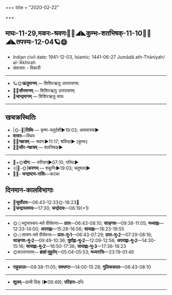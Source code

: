 +++
title = "2020-02-22"

+++
## माघः-11-29,मकरः-श्रवणः🌛🌌◢◣कुम्भः-शतभिषक्-11-10🌌🌞◢◣तपस्यः-12-04🪐🌞
- Indian civil date: 1941-12-03, Islamic: 1441-06-27 Jumādā ath-Thāniyah/ al-ʾĀkhirah
- संवत्सरः - विकारी
___________________
- 🪐🌞**ऋतुमानम्** — शिशिरऋतुः उत्तरायणम्
- 🌌🌞**सौरमानम्** — शिशिरऋतुः उत्तरायणम्
- 🌛**चान्द्रमानम्** — शिशिरऋतुः माघः
___________________


## खचक्रस्थितिः
- |🌞-🌛|**तिथिः** — कृष्ण-चतुर्दशी►19:03; अमावास्या►  
- **वासरः**—स्थिरः  
- 🌌🌛**नक्षत्रम्** — श्रवणः►11:17; श्रविष्ठा► (कुम्भः)  
- 🌌🌞**सौर-नक्षत्रम्** — शतभिषक्►  
___________________
- 🌛+🌞**योगः** — वरीयान्►07:10; परिघः►  
- २|🌛-🌞|**करणम्** — शकुनिः►19:03; चतुष्पात्►  
- 🌌🌛- **चन्द्राष्टम-राशिः**—कटकः  


## दिनमान-कालविभागाः
- 🌅**सूर्योदयः**—06:43-12:33🌞️-18:23🌇  
- 🌛**चन्द्रास्तमयः**—17:30; **चन्द्रोदयः**—06:19(+1)  
___________________
- 🌞⚝भट्टभास्कर-मते वीर्यवन्तः— **प्रातः**—06:43-08:10; **साङ्गवः**—09:38-11:05; **मध्याह्नः**—12:33-14:00; **अपराह्णः**—15:28-16:56; **सायाह्नः**—18:23-19:55  
- 🌞⚝सायण-मते वीर्यवन्तः— **प्रातः-मु॰1**—06:43-07:29; **प्रातः-मु॰2**—07:29-08:16; **साङ्गवः-मु॰2**—09:49-10:36; **पूर्वाह्णः-मु॰2**—12:09-12:56; **अपराह्णः-मु॰2**—14:30-15:16; **सायाह्णः-मु॰2**—16:50-17:36; **सायाह्णः-मु॰3**—17:36-18:23  
- 🌞कालान्तरम्— **ब्राह्मं मुहूर्तम्**—05:04-05:53; **मध्यरात्रिः**—23:19-01:46  
___________________
- **राहुकालः**—09:38-11:05; **यमघण्टः**—14:00-15:28; **गुलिककालः**—06:43-08:10  
___________________
- **शूलम्**—प्राची दिक् (►09:49); **परिहारः**–दधि  
___________________
